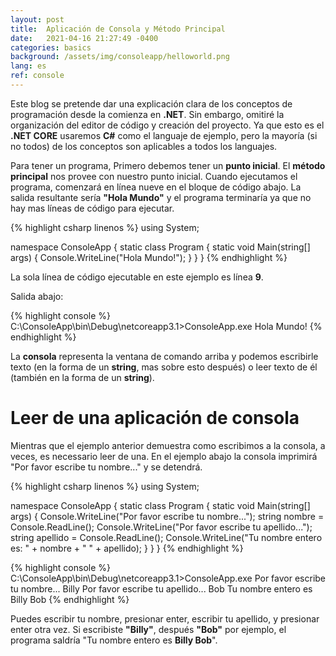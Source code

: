 ```yaml
---
layout: post
title:  Aplicación de Consola y Método Principal
date:   2021-04-16 21:27:49 -0400
categories: basics
background: /assets/img/consoleapp/helloworld.png
lang: es
ref: console
---
```


Este blog se pretende dar una explicación clara de los conceptos de programación desde la comienza en **.NET**.  Sin embargo, omitiré la organización del editor de código y creación del proyecto.  Ya que esto es el **.NET CORE** usaremos **C#** como el languaje de ejemplo, pero la mayoría (si no todos) de los conceptos son aplicables a todos los languajes.

Para tener un programa, Primero debemos tener un **punto inicial**.  El **método principal** nos provee con nuestro punto inicial.  Cuando ejecutamos el programa, comenzará en línea nueve en el bloque de código abajo.  La salida resultante sería **"Hola Mundo"** y el programa terminaría ya que no hay mas líneas de código para ejecutar.

{% highlight csharp linenos %}
using System;
 
namespace ConsoleApp
{
    static class Program
    {
        static void Main(string[] args)
        {
            Console.WriteLine("Hola Mundo!");
        }
    }
}
{% endhighlight %}

La sola línea de código ejecutable en este ejemplo es línea **9**.

Salida abajo:

{% highlight console %}
C:\ConsoleApp\bin\Debug\netcoreapp3.1>ConsoleApp.exe
Hola Mundo!
{% endhighlight %}

La **consola** representa la ventana de comando arriba y podemos escribirle texto (en la forma de un **string**, mas sobre esto después) o leer texto de él (también en la forma de un **string**).

# Leer de una aplicación de consola

Mientras que el ejemplo anterior demuestra como escribimos a la consola, a veces, es necessario leer de una.  En el ejemplo abajo la consola imprimirá "Por favor escribe tu nombre..." y se detendrá.

{% highlight csharp linenos %}
using System;

namespace ConsoleApp
{
    static class Program
    {
        static void Main(string[] args)
        {
            Console.WriteLine("Por favor escribe tu nombre...");
            string nombre = Console.ReadLine();
            Console.WriteLine("Por favor escribe tu apellido...");
            string apellido = Console.ReadLine();
            Console.WriteLine("Tu nombre entero es: " + nombre + " " + apellido);
        }
    }
}
{% endhighlight %}

{% highlight console %}
C:\ConsoleApp\bin\Debug\netcoreapp3.1>ConsoleApp.exe
Por favor escribe tu nombre...
Billy
Por favor escribe tu apellido...
Bob
Tu nombre entero es Billy Bob
{% endhighlight %}

Puedes escribir tu nombre, presionar enter, escribir tu apellido, y presionar enter otra vez.  Si escribiste **"Billy"**, después **"Bob"** por ejemplo, el programa saldría "Tu nombre entero es **Billy Bob**".